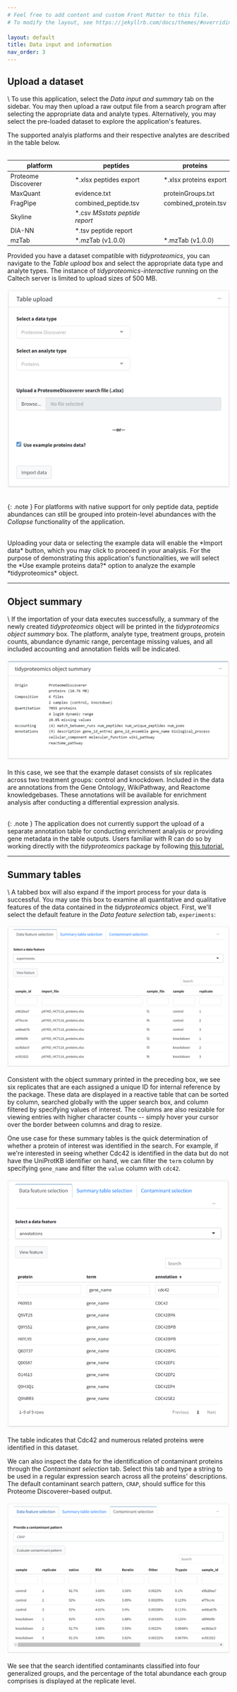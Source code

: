 ```yaml
---
# Feel free to add content and custom Front Matter to this file.
# To modify the layout, see https://jekyllrb.com/docs/themes/#overriding-theme-defaults

layout: default
title: Data input and information
nav_order: 3
---
```

## Upload a dataset
\\
To use this application, select the *Data input and summary* tab on the sidebar. You may then upload a raw output file from a search program after selecting the appropriate data and analyte types. Alternatively, you may select the pre-loaded dataset to explore the application's features.

The supported analyis platforms and their respective analytes are described in the table below. 
<br/><br/>

| platform | peptides | proteins |
| --- | --- | --- |
| Proteome Discoverer | *.xlsx peptides export | *.xlsx proteins export | 
| MaxQuant | evidence.txt | proteinGroups.txt | 
| FragPipe | combined_peptide.tsv | combined_protein.tsv |  
| Skyline | \*.csv *MSstats peptide report*|  | 
| DIA-NN | \*.tsv peptide report | |
| mzTab | \*.mzTab (v1.0.0) | \*.mzTab (v1.0.0) |


Provided you have a dataset compatible with *tidyproteomics*, you can navigate to the *Table upload* box and select the appropriate data type and analyte types. The instance of *tidyproteomics-interactive* running on the Caltech server is limited to upload sizes of 500 MB. 
<br/><br/>
<img class="preview" src="../assets/images/data_input/table_upload.png"/>
<br/><br/>

{: .note }
For platforms with native support for only peptide data, peptide abundances can still be grouped into protein-level abundances with the *Collapse* functionality of the application. 

<br/>
Uploading your data or selecting the example data will enable the *Import data* button, which you may click to proceed in your analysis. For the purpose of demonstrating this application's functionalities, we will select the *Use example proteins data?* option to analyze the example *tidyproteomics* object.

---

## Object summary
\\
If the importation of your data executes successfully, a summary of the newly created *tidyproteomics* object will be printed in the *tidyproteomics object summary* box. The platform, analyte type, treatment groups, protein counts, abundance dynamic range, percentage missing values, and all included accounting and annotation fields will be indicated.
<br/><br/>
<img class="preview" src="../assets/images/data_input/object_summary.png">
<br/><br/>
In this case, we see that the example dataset consists of six replicates across two treatment groups: control and knockdown. Included in the data are annotations from the Gene Ontology, WikiPathway, and Reactome knowledgebases. These annotations will be available for enrichment analysis after conducting a differential expression analysis.
<br/><br/>

{: .note }
The application does not currently support the upload of a separate annotation table for conducting enrichment analysis or providing gene metadata in the table outputs. Users familiar with R can do so by working directly with the *tidyproteomics* package by following [this tutorial.](https://jeffsocal.github.io/tidyproteomics/articles/annotating.html)

---

## Summary tables
\\
A tabbed box will also expand if the import process for your data is successful. You may use this box to examine all quantitative and qualitative features of the data contained in the *tidyproteomics* object. First, we'll select the default feature in the *Data feature selection* tab, `experiments`:
<br/><br/>
<img class="preview" src="../assets/images/data_input/table_summary_1.png">
<br/><br/>
Consistent with the object summary printed in the preceding box, we see six replicates that are each assigned a unique ID for internal reference by the package. These data are displayed in a reactive table that can be sorted by column, searched globally with the upper search box, and column filtered by specifying values of interest. The columns are also resizable for viewing entries with higher character counts -- simply hover your cursor over the border between columns and drag to resize. 

One use case for these summary tables is the quick determination of whether a protein of interest was identified in the search. For example, if we're interested in seeing whether Cdc42 is identified in the data but do not have the UniProtKB identifier on hand, we can filter the `term` column by specifying `gene_name` and filter the `value` column with `cdc42`. 
<br/><br/>
<img class="preview" src="../assets/images/data_input/table_summary_2.png">
<br/><br/>
The table indicates that Cdc42 and numerous related proteins were identified in this dataset. 

We can also inspect the data for the identification of contaminant proteins through the *Contaminant selection* tab. Select this tab and type a string to be used in a regular expression search across all the proteins' descriptions. The default contaminant search pattern, `CRAP`, should suffice for this Proteome Discoverer–based output.
<br/><br/>
<img class="preview" src="../assets/images/data_input/table_contaminants.png">
<br/><br/>
We see that the search identified contaminants classified into four generalized groups, and the percentage of the total abundance each group comprises is displayed at the replicate level. 